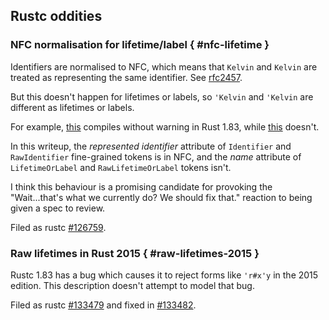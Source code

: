 ## Rustc oddities

### NFC normalisation for lifetime/label { #nfc-lifetime }

Identifiers are normalised to NFC,
which means that `Kelvin` and `Kelvin` are treated as representing the same identifier.
See [rfc2457].

But this doesn't happen for lifetimes or labels, so `'Kelvin` and `'Kelvin` are different as lifetimes or labels.

For example, [this][playground-lifetime] compiles without warning in Rust 1.83, while [this][playground-ident] doesn't.

In this writeup, the <var>represented identifier</var> attribute of `Identifier` and `RawIdentifier` fine-grained tokens is in NFC,
and the <var>name</var> attribute of `LifetimeOrLabel` and `RawLifetimeOrLabel` tokens isn't.

I think this behaviour is a promising candidate for provoking the
"Wait...that's what we currently do? We should fix that."
reaction to being given a spec to review.

Filed as rustc [#126759].


### Raw lifetimes in Rust 2015 { #raw-lifetimes-2015 }

Rustc 1.83 has a bug which causes it to reject forms like `'r#x'y` in the 2015 edition.
This description doesn't attempt to model that bug.

Filed as rustc [#133479] and fixed in [#133482].


[playground-lifetime]: https://play.rust-lang.org/?version=stable&mode=debug&edition=2021&gist=31fc06e4d678e1a38d8d39f521e8a11c
[playground-ident]: https://play.rust-lang.org/?version=stable&mode=debug&edition=2021&gist=aad27eb75b2774f16fc6b0981b770d56

[rfc2457]: https://rust-lang.github.io/rfcs/2457-non-ascii-idents.html

[#126759]: https://github.com/rust-lang/rust/issues/126759

[#133479]: https://github.com/rust-lang/rust/issues/133479
[#133482]: https://github.com/rust-lang/rust/issues/133482
